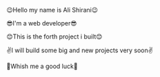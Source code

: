 😉Hello my name is Ali Shirani😉

😎I'm a web developer😎

😊This is the forth project i built😊

✌I will build some big and new projects very soon✌

🤞Whish me a good luck🤞
